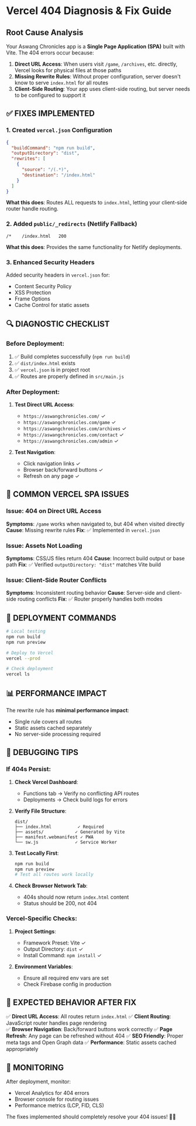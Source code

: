 # Vercel 404 Diagnosis & Fix Guide

## Root Cause Analysis

Your Aswang Chronicles app is a **Single Page Application (SPA)** built with Vite. The 404 errors occur because:

1. **Direct URL Access**: When users visit `/game`, `/archives`, etc. directly, Vercel looks for physical files at those paths
2. **Missing Rewrite Rules**: Without proper configuration, server doesn't know to serve `index.html` for all routes
3. **Client-Side Routing**: Your app uses client-side routing, but server needs to be configured to support it

## ✅ FIXES IMPLEMENTED

### 1. Created `vercel.json` Configuration
```json
{
  "buildCommand": "npm run build",
  "outputDirectory": "dist", 
  "rewrites": [
    {
      "source": "/(.*)",
      "destination": "/index.html"
    }
  ]
}
```
**What this does**: Routes ALL requests to `index.html`, letting your client-side router handle routing.

### 2. Added `public/_redirects` (Netlify Fallback)
```
/*    /index.html   200
```
**What this does**: Provides the same functionality for Netlify deployments.

### 3. Enhanced Security Headers
Added security headers in `vercel.json` for:
- Content Security Policy
- XSS Protection
- Frame Options
- Cache Control for static assets

## 🔍 DIAGNOSTIC CHECKLIST

### Before Deployment:
1. ✅ Build completes successfully (`npm run build`)
2. ✅ `dist/index.html` exists
3. ✅ `vercel.json` is in project root
4. ✅ Routes are properly defined in `src/main.js`

### After Deployment:
1. **Test Direct URL Access**:
   - `https://aswangchronicles.com/` ✓
   - `https://aswangchronicles.com/game` ✓
   - `https://aswangchronicles.com/archives` ✓
   - `https://aswangchronicles.com/contact` ✓
   - `https://aswangchronicles.com/admin` ✓

2. **Test Navigation**:
   - Click navigation links ✓
   - Browser back/forward buttons ✓
   - Refresh on any page ✓

## 🚨 COMMON VERCEL SPA ISSUES

### Issue: 404 on Direct URL Access
**Symptoms**: `/game` works when navigated to, but 404 when visited directly
**Cause**: Missing rewrite rules
**Fix**: ✅ Implemented in `vercel.json`

### Issue: Assets Not Loading
**Symptoms**: CSS/JS files return 404
**Cause**: Incorrect build output or base path
**Fix**: ✅ Verified `outputDirectory: "dist"` matches Vite build

### Issue: Client-Side Router Conflicts
**Symptoms**: Inconsistent routing behavior
**Cause**: Server-side and client-side routing conflicts
**Fix**: ✅ Router properly handles both modes

## 🔧 DEPLOYMENT COMMANDS

```bash
# Local testing
npm run build
npm run preview

# Deploy to Vercel
vercel --prod

# Check deployment
vercel ls
```

## 📊 PERFORMANCE IMPACT

The rewrite rule has **minimal performance impact**:
- Single rule covers all routes
- Static assets cached separately
- No server-side processing required

## 🐛 DEBUGGING TIPS

### If 404s Persist:

1. **Check Vercel Dashboard**:
   - Functions tab → Verify no conflicting API routes
   - Deployments → Check build logs for errors

2. **Verify File Structure**:
   ```
   dist/
   ├── index.html          ✓ Required
   ├── assets/            ✓ Generated by Vite
   ├── manifest.webmanifest ✓ PWA
   └── sw.js              ✓ Service Worker
   ```

3. **Test Locally First**:
   ```bash
   npm run build
   npm run preview
   # Test all routes work locally
   ```

4. **Check Browser Network Tab**:
   - 404s should now return `index.html` content
   - Status should be 200, not 404

### Vercel-Specific Checks:

1. **Project Settings**:
   - Framework Preset: Vite ✓
   - Output Directory: `dist` ✓
   - Install Command: `npm install` ✓

2. **Environment Variables**:
   - Ensure all required env vars are set
   - Check Firebase config in production

## 🎯 EXPECTED BEHAVIOR AFTER FIX

✅ **Direct URL Access**: All routes return `index.html`
✅ **Client Routing**: JavaScript router handles page rendering  
✅ **Browser Navigation**: Back/forward buttons work correctly
✅ **Page Refresh**: Any page can be refreshed without 404
✅ **SEO Friendly**: Proper meta tags and Open Graph data
✅ **Performance**: Static assets cached appropriately

## 📝 MONITORING

After deployment, monitor:
- Vercel Analytics for 404 errors
- Browser console for routing issues
- Performance metrics (LCP, FID, CLS)

The fixes implemented should completely resolve your 404 issues! 🧛‍♀️